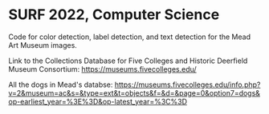 # SURF 2022, Computer Science

Code for color detection, label detection, and text detection for the Mead Art Museum images.

Link to the Collections Database for Five Colleges and Historic Deerfield Museum Consortium:
https://museums.fivecolleges.edu/

All the dogs in Mead's databse:
https://museums.fivecolleges.edu/info.php?v=2&museum=ac&s=&type=ext&t=objects&f=&d=&page=0&option7=dogs&op-earliest_year=%3E%3D&op-latest_year=%3C%3D

 
